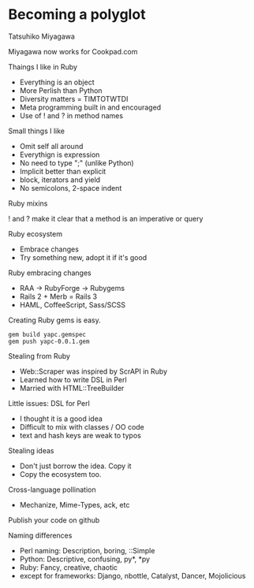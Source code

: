 # Becoming a polyglot

Tatsuhiko Miyagawa

Miyagawa now works for Cookpad.com

Thaings I like in Ruby
* Everything is an object
* More Perlish than Python
* Diversity matters = TIMTOTWTDI
* Meta programming built in and encouraged
* Use of ! and ? in method names

Small things I like
* Omit self all around
* Everythign is expression
* No need to type ";" (unlike Python)
* Implicit better than explicit
* block, iterators and yield
* No semicolons, 2-space indent

Ruby mixins

! and ? make it clear that a method is an imperative or query

Ruby ecosystem
* Embrace changes
* Try something new, adopt it if it's good

Ruby embracing changes
* RAA -> RubyForge -> Rubygems
* Rails 2 + Merb = Rails 3
* HAML, CoffeeScript, Sass/SCSS

Creating Ruby gems is easy.

    gem build yapc.gemspec
    gem push yapc-0.0.1.gem

Stealing from Ruby
* Web::Scraper was inspired by ScrAPI in Ruby
* Learned how to write DSL in Perl
* Married with HTML::TreeBuilder

Little issues: DSL for Perl
* I thought it is a good idea
* Difficult to mix with classes / OO code
* text and hash keys are weak to typos

Stealing ideas
* Don't just borrow the idea. Copy it
* Copy the ecosystem too.

Cross-language pollination
* Mechanize, Mime-Types, ack, etc

Publish your code on github

Naming differences
* Perl naming: Description, boring, ::Simple
* Python: Descriptive, confusing, py*, *py
* Ruby: Fancy, creative, chaotic
* except for frameworks: Django, nbottle, Catalyst, Dancer, Mojolicious
